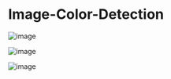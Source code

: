 # Image-Color-Detection

![image](https://github.com/kunalpandey1/Image-Color-Detection/assets/85732677/b5c90a6e-85cb-4a91-af28-852dedc744b1)

![image](https://github.com/kunalpandey1/Image-Color-Detection/assets/85732677/7c5b7409-34df-46a5-9f35-9237918fb464)

![image](https://github.com/kunalpandey1/Image-Color-Detection/assets/85732677/38dee603-2402-40fc-9051-33fb1e30f97a)


